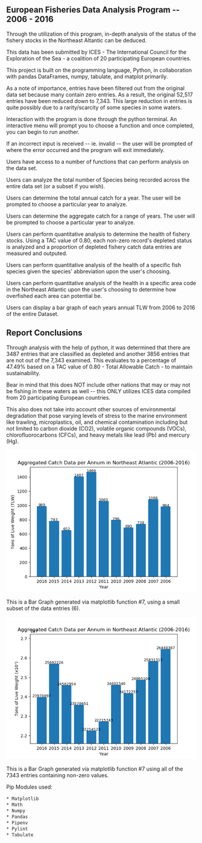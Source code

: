   ## European Fisheries Data Analysis Program -- 2006 - 2016

  Through the utilization of this program, in-depth analysis of the status of the fishery stocks in the Northeast Altantic can be deduced.
  
  This data has been submitted by ICES - The International Council for the Exploration of the Sea - a coalition of 20 participating European countries. 

  This project is built on the programming language, Python, in collaboration with pandas DataFrames, numpy, tabulate, and matplot primarily.

  As a note of importance, entries have been filtered out from the original data set because many contain zero entries. As a result, the original 52,517 entries have been reduced down to 7,343. This large reduction in entries is quite possibly due to a rarity/scarcity of some species in some waters.

  Interaction with the program is done through the python terminal. An interactive menu will prompt you to choose a function and once completed, you can begin to run another. 

  If an incorrect input is received -- ie. invalid -- the user will be prompted of where the error occurred and the program will exit immediately. 
  
  Users have access to a number of functions that can perform analysis on the data set.

  Users can analyze the total number of Species being recorded across the entire data set (or a subset if you wish).
  
  Users can determine the total annual catch for a year. The user will be prompted to choose a particular year to analyze.

  Users can determine the aggregate catch for a range of years. The user will be prompted to choose a particular year to analyze.

  Users can perform quantitative analysis to determine the health of fishery stocks. Using a TAC value of 0.80, each non-zero record's depleted status is analyzed and a proportion of depleted fishery catch data entries are measured and outputed.

  Users can perform quantitative analysis of the health of a specific fish species given the species' abbreviation upon the user's choosing.

  Users can perform quantitative analysis of the health in a specific area code in the Northeast Atlantic upon the user's choosing to determine how overfished each area can potential be.

  Users can display a bar graph of each years annual TLW from 2006 to 2016 of the entire Dataset.

  ## Report Conclusions
  Through analysis with the help of python, it was determined that there are 3487 entries that are classified as depleted and another 3856 entries that are not out of the 7,343 examined. This evaluates to a percentage of 47.49% based on a TAC value of 0.80 - Total Allowable Catch - to maintain sustainability.

  Bear in mind that this does NOT include other nations that may or may not be fishing in these waters as well -- this ONLY utilizes ICES data compiled from 20 participating European countries. 

  This also does not take into account other sources of environmental degradation that pose varying levels of stress to the marine environment like trawling, microplastics, oil, and chemical contamination including but not limited to carbon dioxide (CO2), volatile organic compounds (VOCs), chlorofluorocarbons (CFCs), and heavy metals like lead (Pb) and mercury (Hg).

  ![Bar Graph](./env/screenshots/BarGraphSubset.png)

  This is a Bar Graph generated via matplotlib function #7, using a small subset of the data entries (6).

  ![Bar Graph](./env/screenshots/BarGraphAllEntries.png)

  This is a Bar Graph generated via matplotlib function #7 using all of the 7343 entries containing non-zero values.

  Pip Modules used:

    * Matplotlib
    * Math
    * Numpy
    * Pandas
    * Pipenv
    * Pylint
    * Tabulate

